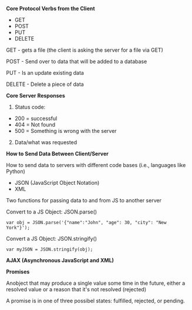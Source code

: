 **Core Protocol Verbs from the Client**

- GET
- POST
- PUT
- DELETE

GET - gets a file (the client is asking the server for a file via GET)

POST - Send over to data that will be added to a database

PUT - Is an update existing data

DELETE - Delete a piece of data

**Core Server Responses**

1) Status code:

- 200 = successful
- 404 = Not found
- 500 = Something is wrong with the server

2. Data/what was requested

**How to Send Data Between Client/Server**

How to send data to servers with different code bases (i.e., languages like Python)

- JSON (JavaScript Object Notation)
- XML

Two functions for passing data to and from JS to another server

Convert to a JS Object: JSON.parse()

`var obj = JSON.parse('{"name":"John", "age": 30, "city": "New York"}');`

Convert a JS Object: JSON.stringify()

`var myJSON = JSON.stringify(obj);`

**AJAX (Asynchronous JavaScript and XML)**


**Promises**

Anobject that may produce a single value some time in the future, either a resolved value or a reason that it's not resolved (rejected)

A promise is in one of three possibel states: fulfilled, rejected, or pending.
